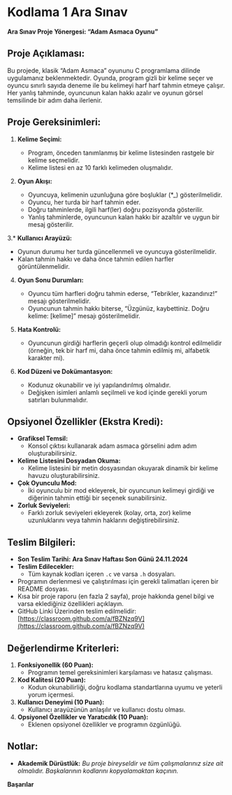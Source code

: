 # Kodlama 1 Ara Sınav
  
**Ara Sınav Proje Yönergesi: “Adam Asmaca Oyunu”**

## Proje Açıklaması:

Bu projede, klasik “Adam Asmaca” oyununu C programlama dilinde uygulamanız beklenmektedir. Oyunda, program gizli bir kelime seçer ve oyuncu sınırlı sayıda deneme ile bu kelimeyi harf harf tahmin etmeye çalışır. Her yanlış tahminde, oyuncunun kalan hakkı azalır ve oyunun görsel temsilinde bir adım daha ilerlenir.

## Proje Gereksinimleri:

1. **Kelime Seçimi:**
   - Program, önceden tanımlanmış bir kelime listesinden rastgele bir kelime seçmelidir.
   - Kelime listesi en az 10 farklı kelimeden oluşmalıdır.

2. **Oyun Akışı:**
   - Oyuncuya, kelimenin uzunluğuna göre boşluklar (*_) gösterilmelidir.
   - Oyuncu, her turda bir harf tahmin eder.
   - Doğru tahminlerde, ilgili harf(ler) doğru pozisyonda gösterilir.
   - Yanlış tahminlerde, oyuncunun kalan hakkı bir azaltılır ve uygun bir mesaj gösterilir.

3.* **Kullanıcı Arayüzü:**
   - Oyunun durumu her turda güncellenmeli ve oyuncuya gösterilmelidir.
   - Kalan tahmin hakkı ve daha önce tahmin edilen harfler görüntülenmelidir.

4. **Oyun Sonu Durumları:**
   - Oyuncu tüm harfleri doğru tahmin ederse, “Tebrikler, kazandınız!” mesajı gösterilmelidir.
   - Oyuncunun tahmin hakkı biterse, “Üzgünüz, kaybettiniz. Doğru kelime: [kelime]” mesajı gösterilmelidir.

5. **Hata Kontrolü:**
   - Oyuncunun girdiği harflerin geçerli olup olmadığı kontrol edilmelidir (örneğin, tek bir harf mi, daha önce tahmin edilmiş mi, alfabetik karakter mi).

6. **Kod Düzeni ve Dokümantasyon:**
   - Kodunuz okunabilir ve iyi yapılandırılmış olmalıdır.
   - Değişken isimleri anlamlı seçilmeli ve kod içinde gerekli yorum satırları bulunmalıdır.

## Opsiyonel Özellikler (Ekstra Kredi):

- **Grafiksel Temsil:**
  - Konsol çıktısı kullanarak adam asmaca görselini adım adım oluşturabilirsiniz.
- **Kelime Listesini Dosyadan Okuma:**
  - Kelime listesini bir metin dosyasından okuyarak dinamik bir kelime havuzu oluşturabilirsiniz.
- **Çok Oyunculu Mod:**
  - İki oyunculu bir mod ekleyerek, bir oyuncunun kelimeyi girdiği ve diğerinin tahmin ettiği bir seçenek sunabilirsiniz.
- **Zorluk Seviyeleri:**
  - Farklı zorluk seviyeleri ekleyerek (kolay, orta, zor) kelime uzunluklarını veya tahmin haklarını değiştirebilirsiniz.

## Teslim Bilgileri:

- **Son Teslim Tarihi:** **Ara Sınav Haftası Son Günü 24.11.2024**
- **Teslim Edilecekler:**
  - Tüm kaynak kodları içeren `.c` ve varsa `.h` dosyaları.
- Programın derlenmesi ve çalıştırılması için gerekli talimatları içeren bir README dosyası.
- Kısa bir proje raporu (en fazla 2 sayfa), proje hakkında genel bilgi ve varsa eklediğiniz özellikleri açıklayın.
- GitHub Linki Üzerinden teslim edilmelidir: [https://classroom.github.com/a/fBZNzq9V](https://classroom.github.com/a/fBZNzq9V)

## Değerlendirme Kriterleri:

1. **Fonksiyonellik (60 Puan):**
   - Programın temel gereksinimleri karşılaması ve hatasız çalışması.
2. **Kod Kalitesi (20 Puan):**
   - Kodun okunabilirliği, doğru kodlama standartlarına uyumu ve yeterli yorum içermesi.
3. **Kullanıcı Deneyimi (10 Puan):**
   - Kullanıcı arayüzünün anlaşılır ve kullanıcı dostu olması.
4. **Opsiyonel Özellikler ve Yaratıcılık (10 Puan):**
   - Eklenen opsiyonel özellikler ve programın özgünlüğü.

## Notlar:

- **Akademik Dürüstlük:** *Bu proje bireyseldir ve tüm çalışmalarınız size ait olmalıdır. Başkalarının kodlarını kopyalamaktan kaçının.*

**Başarılar**

